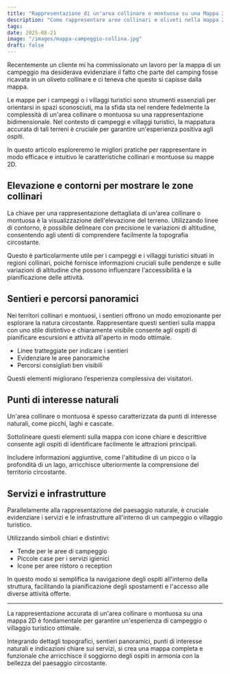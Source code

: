 ```yaml
---
title: "Rappresentazione di un'area collinare o montuosa su una Mappa 2D per Campeggi e Villaggi Turistici"
description: "Come rappresentare aree collinari e oliveti nella mappa 2d di un camping o di un villaggio turistico."
tags: 
date: 2025-08-21
image: "/images/mappa-campeggio-collina.jpg"
draft: false
---
```


Recentemente un cliente mi ha commissionato un lavoro per la mappa di un campeggio ma desiderava evidenziare il fatto che parte del camping fosse ricavata in un oliveto collinare e ci teneva che questo si capisse dalla mappa.  

Le mappe per i campeggi o i villaggi turistici sono strumenti essenziali per orientarsi in spazi sconosciuti, ma la sfida sta nel rendere fedelmente la complessità di un'area collinare o montuosa su una rappresentazione bidimensionale. Nel contesto di campeggi e villaggi turistici, la mappatura accurata di tali terreni è cruciale per garantire un'esperienza positiva agli ospiti.  

In questo articolo esploreremo le migliori pratiche per rappresentare in modo efficace e intuitivo le caratteristiche collinari e montuose su mappe 2D.

## Elevazione e contorni per mostrare le zone collinari

La chiave per una rappresentazione dettagliata di un'area collinare o montuosa è la visualizzazione dell'elevazione del terreno. Utilizzando linee di contorno, è possibile delineare con precisione le variazioni di altitudine, consentendo agli utenti di comprendere facilmente la topografia circostante.  

Questo è particolarmente utile per i campeggi e i villaggi turistici situati in regioni collinari, poiché fornisce informazioni cruciali sulle pendenze e sulle variazioni di altitudine che possono influenzare l'accessibilità e la pianificazione delle attività.

## Sentieri e percorsi panoramici

Nei territori collinari e montuosi, i sentieri offrono un modo emozionante per esplorare la natura circostante. Rappresentare questi sentieri sulla mappa con uno stile distintivo e chiaramente visibile consente agli ospiti di pianificare escursioni e attività all'aperto in modo ottimale.  

- Linee tratteggiate per indicare i sentieri  
- Evidenziare le aree panoramiche  
- Percorsi consigliati ben visibili  

Questi elementi migliorano l’esperienza complessiva dei visitatori.

## Punti di interesse naturali

Un'area collinare o montuosa è spesso caratterizzata da punti di interesse naturali, come picchi, laghi e cascate.  

Sottolineare questi elementi sulla mappa con icone chiare e descrittive consente agli ospiti di identificare facilmente le attrazioni principali.  

Includere informazioni aggiuntive, come l'altitudine di un picco o la profondità di un lago, arricchisce ulteriormente la comprensione del territorio circostante.

## Servizi e infrastrutture

Parallelamente alla rappresentazione del paesaggio naturale, è cruciale evidenziare i servizi e le infrastrutture all'interno di un campeggio o villaggio turistico.  

Utilizzando simboli chiari e distintivi:  
- Tende per le aree di campeggio  
- Piccole case per i servizi igienici  
- Icone per aree ristoro o reception  

In questo modo si semplifica la navigazione degli ospiti all'interno della struttura, facilitando la pianificazione degli spostamenti e l'accesso alle diverse attività offerte.

---

La rappresentazione accurata di un'area collinare o montuosa su una mappa 2D è fondamentale per garantire un'esperienza di campeggio o villaggio turistico ottimale.  

Integrando dettagli topografici, sentieri panoramici, punti di interesse naturali e indicazioni chiare sui servizi, si crea una mappa completa e funzionale che arricchisce il soggiorno degli ospiti in armonia con la bellezza del paesaggio circostante.
